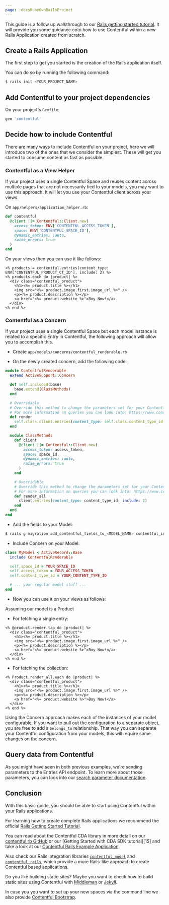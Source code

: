 ```yaml
---
page: :docsRubyOwnRailsProject
---
```


This guide is a follow up walkthrough to our [Rails getting started tutorial][9]. It will
provide you some guidance onto how to use Contentful within a new Rails Application created
from scratch.

## Create a Rails Application

The first step to get you started is the creation of the Rails application itself.

You can do so by running the following command:

~~~bash
$ rails init <YOUR_PROJECT_NAME>
~~~

## Add Contentful to your project dependencies

On your project's `Gemfile`:

~~~ruby
gem 'contentful'
~~~

## Decide how to include Contentful

There are many ways to include Contentful on your project, here we will introduce two of the ones that we consider the
simplest. These will get you started to consume content as fast as possible.

### Contentful as a View Helper

If your project uses a single Contentful Space and reuses content across multiple pages that are not necessarily tied to
your models, you may want to use this approach. It will let you use your Contentful client across your views.

On `app/helpers/application_helper.rb`:

~~~ruby
def contentful
  @client ||= Contentful::Client.new(
    access_token: ENV['CONTENTFUL_ACCESS_TOKEN'],
    space: ENV['CONTENTFUL_SPACE_ID'],
    dynamic_entries: :auto,
    raise_errors: true
  )
end
~~~

On your views then you can use it like follows:

~~~erb
<% products = contentful.entries(content_type: ENV['CONTENTFUL_PRODUCT_CT_ID'], include: 2) %>
<% products.each do |product| %>
  <div class="contentful_product">
    <h1><%= product.title %></h1>
    <img src="<%= product.image.first.image_url %>" />
    <p><%= product.description %></p>
    <a href="<%= product.website %>">Buy Now!</a>
  </div>
<% end %>
~~~

### Contentful as a Concern

If your project uses a single Contentful Space but each model instance is related to a specific Entry in Contentful,
the following approach will allow you to accomplish this.

* Create `app/models/concerns/contentful_renderable.rb`

* On the newly created concern, add the following code:

~~~ruby
module ContentfulRenderable
  extend ActiveSupport::Concern

  def self.included(base)
    base.extend(ClassMethods)
  end

  # Overridable
  # Override this method to change the parameters set for your Contentful query on each specific model
  # For more information on queries you can look into: https://www.contentful.com/developers/docs/references/content-delivery-api/#/reference/search-parameters
  def render
    self.class.client.entries(content_type: self.class.content_type_id, include: 2, "sys.id" => contentful_id).first
  end

  module ClassMethods
    def client
      @client ||= Contentful::Client.new(
        access_token: access_token,
        space: space_id,
        dynamic_entries: :auto,
        raise_errors: true
      )
    end

    # Overridable
    # Override this method to change the parameters set for your Contentful query on each specific model
    # For more information on queries you can look into: https://www.contentful.com/developers/docs/references/content-delivery-api/#/reference/search-parameters
    def render_all
      client.entries(content_type: content_type_id, include: 2)
    end
  end
end
~~~

* Add the fields to your Model:

~~~bash
$ rails g migration add_contentful_fields_to_<MODEL_NAME> contentful_id:string
~~~

* Include Concern on your Model:

~~~ruby
class MyModel < ActiveRecord::Base
  include ContentfulRenderable

  self.space_id = YOUR_SPACE_ID
  self.access_token = YOUR_ACCESS_TOKEN
  self.content_type_id = YOUR_CONTENT_TYPE_ID

  # ... your regular model stuff ...
end
~~~

* Now you can use it on your views as follows:

Assuming our model is a Product

* For fetching a single entry:

~~~erb
<% @product.render.tap do |product| %>
  <div class="contentful_product">
    <h1><%= product.title %></h1>
    <img src="<%= product.image.first.image_url %>" />
    <p><%= product.description %></p>
    <a href="<%= product.website %>">Buy Now!</a>
  </div>
<% end %>
~~~

* For fetching the collection:

~~~erb
<% Product.render_all.each do |product| %>
  <div class="contentful_product">
    <h1><%= product.title %></h1>
    <img src="<%= product.image.first.image_url %>" />
    <p><%= product.description %></p>
    <a href="<%= product.website %>">Buy Now!</a>
  </div>
<% end %>
~~~

Using the Concern approach makes each of the instances of your model configurable.
If you want to pull out the configuration to a separate object, you are free to add a `belongs_to` relationship.
That way you can separate your Contentful configuration from your models, this will require some changes on the concern.

## Query data from Contentful

As you might have seen in both previous examples, we're sending parameters to the Entries API endpoint. To learn more about those
parameters, you can look into our [search parameter documentation][7].

## Conclusion

With this basic guide, you should be able to start using Contentful within your Rails applications.

For learning how to create complete Rails applications we recommend the official [Rails Getting Started Tutorial][10].

You can read about the Contentful CDA library in more detail on our [contentful.rb GitHub][1] or our [Getting Started with CDA SDK tutorial][15] and take a look at our [Contentful Rails Example Application][8].

Also check our Rails integration libraries [`contentful_model`][2] and [`contentful_rails`][3], which provide a more Rails-like
approach to create Contentful based applications.

Do you like building static sites? Maybe you want to check how to build static sites using Contentful with [Middleman][4] or [Jekyll][5].

In case you you want to set up your new spaces via the command line we also provide [Contentful Bootstrap][6].

[1]: https://github.com/contentful/contentful.rb
[2]: https://github.com/contentful/contentful_model
[3]: https://github.com/contentful/contentful_rails
[4]: https://github.com/contentful/contentful_middleman_examples
[5]: https://github.com/contentful/contentful_jekyll_examples
[6]: https://github.com/contentful/contentful-bootstrap.rb
[7]: /developers/docs/references/content-delivery-api/#/reference/search-parameters
[8]: https://github.com/contentful/contentful_rails_tutorial
[9]: /developers/docs/ruby/tutorials/full-stack-getting-started/
[10]: /developers/docs/ruby/tutorials/getting-started-with-contentful-and-ruby/
